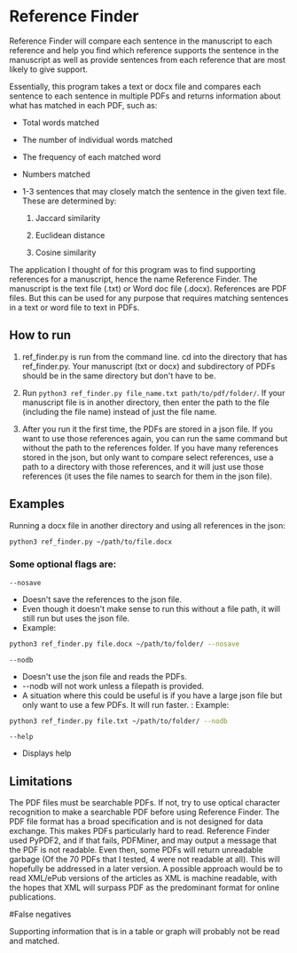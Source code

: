 # Reference Finder

 Reference Finder will compare each sentence in the manuscript to each reference and help you find which reference supports the sentence in the manuscript as well as provide sentences from each reference that are most likely to give support.

 Essentially, this program takes a text or docx file and compares each sentence to each sentence in multiple PDFs and returns information about what has matched in each PDF, such as:

- Total words matched

- The number of individual words matched

- The frequency of each matched word

- Numbers matched

- 1-3 sentences that may closely match the sentence in the given text file. These are determined by:

    1.  Jaccard similarity

    2.  Euclidean distance

    3.  Cosine similarity

 The application I thought of for this program was to find supporting references for a manuscript, hence the name Reference Finder. The manuscript is the text file (.txt) or Word doc file (.docx). References are PDF files. But this can be used for any purpose that requires matching sentences in a text or word file to text in PDFs.

## How to run

1. ref_finder.py is run from the command line. cd into the directory that has ref_finder.py. Your manuscript (txt or docx) and subdirectory of PDFs should be in the same directory but don't have to be.

2. Run `python3 ref_finder.py file_name.txt path/to/pdf/folder/`. If your manuscript file is in another directory, then enter the path to the file (including the file name) instead of just the file name.

3. After you run it the first time, the PDFs are stored in a json file. If you want to use those references again, you can run the same command but without the path to the references folder. If you have many references stored in the json, but only want to compare select references, use a path to a directory with those references, and it will just use those references (it uses the file names to search for them in the json file).

## Examples

Running a docx file in another directory and using all references in the json: 
```bash
python3 ref_finder.py ~/path/to/file.docx
```

### Some optional flags are:

`--nosave`
- Doesn't save the references to the json file.
- Even though it doesn't make sense to run this without a file path, it will still run but uses the json file.
- Example: 
```bash
python3 ref_finder.py file.docx ~/path/to/folder/ --nosave
 ```

`--nodb`
- Doesn't use the json file and reads the PDFs.
- --nodb will not work unless a filepath is provided.
- A situation where this could be useful is if you have a large json file but only want to use a few PDFs. It will run faster.
: Example: 
```bash
python3 ref_finder.py file.txt ~/path/to/folder/ --nodb
```

`--help`
- Displays help

## Limitations

The PDF files must be searchable PDFs. If not, try to use optical character recognition to make a searchable PDF before using Reference Finder. The PDF file format has a broad specification and is not designed for data exchange. This makes PDFs particularly hard to read. Reference Finder used PyPDF2, and if that fails, PDFMiner, and may output a message that the PDF is not readable. Even then, some PDFs will return unreadable garbage (Of the 70 PDFs that I tested, 4 were not readable at all). This will hopefully be addressed in a later version. A possible approach would be to read XML/ePub versions of the articles as XML is machine readable, with the hopes that XML will surpass PDF as the predominant format for online publications.

#False negatives

Supporting information that is in a table or graph will probably not be read and matched.
